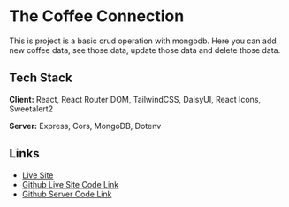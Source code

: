 
# The Coffee Connection 

This is project is a basic crud operation with mongodb. Here you can add new coffee data, see those data, update those data and delete those data.


## Tech Stack

**Client:** React, React Router DOM, TailwindCSS, DaisyUI, React Icons, Sweetalert2 

**Server:** Express, Cors, MongoDB, Dotenv


## Links

- [Live Site](https://the-coffee-connection.netlify.app/)
- [Github Live Site Code Link](https://github.com/dev-sahariar-reza/the-coffee-connection)
- [Github Server Code Link](https://github.com/dev-sahariar-reza/the-coffee-connection-server)


